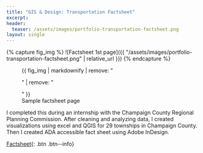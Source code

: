 ```yaml
---
title: "GIS & Design: Transportation Factsheet"
excerpt: 
header:
  teaser: /assets/images/portfolio-transportation-factsheet.png
layout: single
---
```

{% capture fig_img %}
![Factsheet 1st page]({{ "/assets/images/portfolio-transportation-factsheet.png" | relative_url }})
{% endcapture %}

<figure>
  {{ fig_img | markdownify | remove: "<p>" | remove: "</p>" }}
  <figcaption>Sample factsheet page</figcaption>
</figure>

I completed this during an internship with the Champaign County Regional Planning Commission. After cleaning and analyzing data, I created visualizations using excel and QGIS for 29 townships in Champaign County. Then I created ADA accessible fact sheet using Adobe InDesign.

[Factsheet](https://issuu.com/gillianzhaoxz/docs/ayers_transportationplanningfactsheet){: .btn .btn--info}